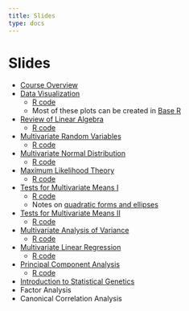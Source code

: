 ```yaml
---
title: Slides
type: docs
---
```


# Slides

  - [Course Overview](overview.pdf)
  - [Data Visualization](visualization.pdf)
    + [R code](visualization.R)
    + Most of these plots can be created in [Base R](visualization-baseR.R)
  - [Review of Linear Algebra](review-linear-algebra.pdf)
    + [R code](review-linear-algebra.R)
  - [Multivariate Random Variables](multivariate-random-variables.pdf)
    + [R code](multivariate-random-variables.R)
  - [Multivariate Normal Distribution](multivariate-normal.pdf)
    + [R code](multivariate-normal.R)
  - [Maximum Likelihood Theory](maximum-likelihood.pdf)
    + [R code](maximum-likelihood.R)
  - [Tests for Multivariate Means I](testing-means.pdf)
    + [R code](testing-means.R)
    + Notes on [quadratic forms and ellipses](quadratic_forms_ellipses.pdf)
  - [Tests for Multivariate Means II](testing-means-ii.pdf)
    + [R code](testing-means-ii.R)
  - [Multivariate Analysis of Variance](manova.pdf)
    + [R code](manova.R)
  - [Multivariate Linear Regression](multivariate-linear-regression.pdf)
    + [R code](multivariate-linear-regression.R)
  - [Principal Component Analysis](principal-component-analysis.pdf)
    + [R code](principal-component-analysis.R)
  - [Introduction to Statistical Genetics](statistical-genetics.pdf)
  - Factor Analysis
  - Canonical Correlation Analysis
